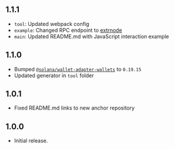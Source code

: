 ## 1.1.1
* `tool`: Updated webpack config
* `example`: Changed RPC endpoint to [extrnode](https://extrnode.com/)
* `main`: Updated README.md with JavaScript interaction example

## 1.1.0
* Bumped [`@solana/wallet-adapter-wallets`](https://www.npmjs.com/package/@solana/wallet-adapter-wallets) to `0.19.15`
* Updated generator in `tool` folder

## 1.0.1
* Fixed README.md links to new anchor repository

## 1.0.0
* Initial release.
